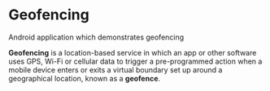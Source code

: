 # Geofencing
Android application which demonstrates geofencing

**Geofencing** is a location-based service in which an app or other software uses GPS, Wi-Fi or cellular data to trigger a pre-programmed action when a mobile device enters or exits a virtual boundary set up around a geographical location, known as a **geofence**.

